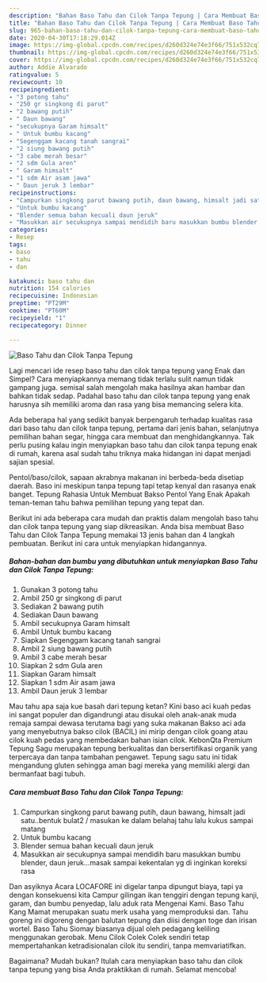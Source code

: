 ```yaml
---
description: "Bahan Baso Tahu dan Cilok Tanpa Tepung | Cara Membuat Baso Tahu dan Cilok Tanpa Tepung Yang Lezat"
title: "Bahan Baso Tahu dan Cilok Tanpa Tepung | Cara Membuat Baso Tahu dan Cilok Tanpa Tepung Yang Lezat"
slug: 965-bahan-baso-tahu-dan-cilok-tanpa-tepung-cara-membuat-baso-tahu-dan-cilok-tanpa-tepung-yang-lezat
date: 2020-04-30T17:18:29.014Z
image: https://img-global.cpcdn.com/recipes/d260d324e74e3f66/751x532cq70/baso-tahu-dan-cilok-tanpa-tepung-foto-resep-utama.jpg
thumbnail: https://img-global.cpcdn.com/recipes/d260d324e74e3f66/751x532cq70/baso-tahu-dan-cilok-tanpa-tepung-foto-resep-utama.jpg
cover: https://img-global.cpcdn.com/recipes/d260d324e74e3f66/751x532cq70/baso-tahu-dan-cilok-tanpa-tepung-foto-resep-utama.jpg
author: Addie Alvarado
ratingvalue: 5
reviewcount: 10
recipeingredient:
- "3 potong tahu"
- "250 gr singkong di parut"
- "2 bawang putih"
- " Daun bawang"
- "secukupnya Garam himsalt"
- " Untuk bumbu kacang"
- "Segenggam kacang tanah sangrai"
- "2 siung bawang putih"
- "3 cabe merah besar"
- "2 sdm Gula aren"
- " Garam himsalt"
- "1 sdm Air asam jawa"
- " Daun jeruk 3 lembar"
recipeinstructions:
- "Campurkan singkong parut bawang putih, daun bawang, himsalt jadi satu..bentuk bulat2 / masukan ke dalam belahaj tahu lalu kukus sampai matang"
- "Untuk bumbu kacang"
- "Blender semua bahan kecuali daun jeruk"
- "Masukkan air secukupnya sampai mendidih baru masukkan bumbu blender, daun jeruk...masak sampai kekentalan yg di inginkan koreksi rasa"
categories:
- Resep
tags:
- baso
- tahu
- dan

katakunci: baso tahu dan 
nutrition: 154 calories
recipecuisine: Indonesian
preptime: "PT29M"
cooktime: "PT60M"
recipeyield: "1"
recipecategory: Dinner

---
```



![Baso Tahu dan Cilok Tanpa Tepung](https://img-global.cpcdn.com/recipes/d260d324e74e3f66/751x532cq70/baso-tahu-dan-cilok-tanpa-tepung-foto-resep-utama.jpg)

Lagi mencari ide resep baso tahu dan cilok tanpa tepung yang Enak dan Simpel? Cara menyiapkannya memang tidak terlalu sulit namun tidak gampang juga. semisal salah mengolah maka hasilnya akan hambar dan bahkan tidak sedap. Padahal baso tahu dan cilok tanpa tepung yang enak harusnya sih memiliki aroma dan rasa yang bisa memancing selera kita.

Ada beberapa hal yang sedikit banyak berpengaruh terhadap kualitas rasa dari baso tahu dan cilok tanpa tepung, pertama dari jenis bahan, selanjutnya pemilihan bahan segar, hingga cara membuat dan menghidangkannya. Tak perlu pusing kalau ingin menyiapkan baso tahu dan cilok tanpa tepung enak di rumah, karena asal sudah tahu triknya maka hidangan ini dapat menjadi sajian spesial.

Pentol/baso/cilok, sapaan akrabnya makanan ini berbeda-beda disetiap daerah. Baso ini meskipun tanpa tepung tapi tetap kenyal dan rasanya enak banget. Tepung Rahasia Untuk Membuat Bakso Pentol Yang Enak Apakah teman-teman tahu bahwa pemilihan tepung yang tepat dan.


Berikut ini ada beberapa cara mudah dan praktis dalam mengolah baso tahu dan cilok tanpa tepung yang siap dikreasikan. Anda bisa membuat Baso Tahu dan Cilok Tanpa Tepung memakai 13 jenis bahan dan 4 langkah pembuatan. Berikut ini cara untuk menyiapkan hidangannya.

<!--inarticleads1-->

##### Bahan-bahan dan bumbu yang dibutuhkan untuk menyiapkan Baso Tahu dan Cilok Tanpa Tepung:

1. Gunakan 3 potong tahu
1. Ambil 250 gr singkong di parut
1. Sediakan 2 bawang putih
1. Sediakan  Daun bawang
1. Ambil secukupnya Garam himsalt
1. Ambil  Untuk bumbu kacang
1. Siapkan Segenggam kacang tanah sangrai
1. Ambil 2 siung bawang putih
1. Ambil 3 cabe merah besar
1. Siapkan 2 sdm Gula aren
1. Siapkan  Garam himsalt
1. Siapkan 1 sdm Air asam jawa
1. Ambil  Daun jeruk 3 lembar


Mau tahu apa saja kue basah dari tepung ketan? Kini baso aci kuah pedas ini sangat populer dan digandrungi atau disukai oleh anak-anak muda remaja sampai dewasa terutama bagi yang suka makanan Bakso aci ada yang menyebutnya bakso cilok (BACIL) ini mirip dengan cilok goang atau cilok kuah pedas yang membedakan bahan isian cilok. KebonQta Premium Tepung Sagu merupakan tepung berkualitas dan bersertifikasi organik yang terpercaya dan tanpa tambahan pengawet. Tepung sagu satu ini tidak mengandung gluten sehingga aman bagi mereka yang memiliki alergi dan bermanfaat bagi tubuh. 

<!--inarticleads2-->

##### Cara membuat Baso Tahu dan Cilok Tanpa Tepung:

1. Campurkan singkong parut bawang putih, daun bawang, himsalt jadi satu..bentuk bulat2 / masukan ke dalam belahaj tahu lalu kukus sampai matang
1. Untuk bumbu kacang
1. Blender semua bahan kecuali daun jeruk
1. Masukkan air secukupnya sampai mendidih baru masukkan bumbu blender, daun jeruk...masak sampai kekentalan yg di inginkan koreksi rasa


Dan asyiknya Acara LOCAFORE ini digelar tanpa dipungut biaya, tapi ya dengan konsekuensi kita Campur gilingan ikan tenggiri dengan tepung kanji, garam, dan bumbu penyedap, lalu aduk rata Mengenai Kami. Baso Tahu Kang Mamat merupakan suatu merk usaha yang memproduksi dan. Tahu goreng ini digoreng dengan balutan tepung dan diisi dengan toge dan irisan wortel. Baso Tahu Siomay biasanya dijual oleh pedagang keliling menggunakan gerobak. Menu Cilok Colek Colek sendiri tetap mempertahankan ketradisionalan cilok itu sendiri, tanpa memvariatifkan. 

Bagaimana? Mudah bukan? Itulah cara menyiapkan baso tahu dan cilok tanpa tepung yang bisa Anda praktikkan di rumah. Selamat mencoba!
